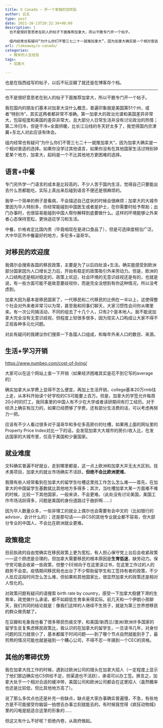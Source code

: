 ```yaml
---
title: O Canada ~ 开一个单独的加吹贴
author: 云五
type: post
date: 2021-10-13T20:32:34+00:00
description: |
  也不是很好意思老在别人的帖子下面推荐加拿大，所以干脆专门开一个帖子。
  
  组内经常也有疑问“为什么你们不管三七二十一就推加拿大”，因为加拿大确实是一个相对普适的选择。如果你没学过其他语言，如果你没有在其他国家生活过特别钟爱某个地方，加拿大，起码是一个不比其他地方更困难的选择。
url: /takeaway/o-canada/
categories:
  - 微末的人生经验
tags:
  - 加拿大

---
```

也是在指西组写的帖子，以后不玩豆瓣了就还是在博客存个档。

* * *

也不是很好意思老在别人的帖子下面推荐加拿大，所以干脆专门开一个帖子。

我在国内的朋友们基本对加拿大没什么概念，普遍印象就是美国第51个州，或者“特别冷”，其实这两者都非常不准确。第一加拿大的政治光谱和美国差异非常大，包容程度和美国的差异非常大，且大部分人日常生活并没有讨论政治的热情；第二冷归冷，但是干冷+全面供暖，比长江沿线的冬天好太多了，我觉得国内京津冀+东北人对此应该有体会。

组内经常也有疑问“为什么你们不管三七二十一就推加拿大”，因为加拿大确实是一个相对普适的选择。如果你没学过其他语言，如果你没有在其他国家生活过特别钟爱某个地方，加拿大，起码是一个不比其他地方更困难的选择。

## 语言+中餐

专门另外学一门语言的成本是比较高的，不少人苦于国内生活，觉得自己只要能出去什么苦都能吃，实际上真出来后碰到语言不便还是很麻烦的。

我举一个简单的例子是看病，不会描述自己症状的时候会很麻烦；加拿大的大城市里因为华人特别多，你经常能碰到中国医生或者是护士，在你需要时给予帮助；出门办事时，也很容易能碰到中国人帮你解释到底要做什么。这样的环境能够让外来者心态保持宽松，更快适应学习和生活。

中餐，价格肯定比国内贵（毕竟咱现在是进口食品了），但是可选择度相当广泛。大中华区外中餐最好的地方，多伦多+温哥华。

## 对移民的欢迎度

我偶尔会搜索各国的移民政策，主要是为了以后四处浪+生活。确实能感受到欧洲部分国家因为人口增长乏力后，开始有稳定的政策吸引外来劳动力。但是，欧洲的人口结构还是相对稳定的，政策上欢迎，社会环境的无意识歧视还是有的，也就是说，有一些方面可能不是故意要歧视你，而是完全没想到有你这种情况，所以没考虑到。

加拿大因为基本是移民国家了，一代移民和二代移民的比例在一半以上，这使得整个社会对外来者非常习以为常，甚至我和同事们聊天，大家习惯性会问你从哪里来。有一次公司搞活动，不同的组去了十几个人，只有2个是本地人。我不能说加拿大完全没有无意识歧视，但程度上轻很多很多，因为现实人口构成让大家不得不正视各种多元化问题。

对此有疑问的我建议你们搜索一下各国人口组成，和每年外来人口的数目、来源。

## 生活+学习开销

https://www.numbeo.com/cost-of-living/

大家可以在这个网站上查一下开销（如果经济困难其实是花不到它写的average的）

确实加拿大从学费上显得不怎么便宜，再加上生活开销，college基本20万rmb往上走，从本科开始读个好学校的CS可能要上百万。但是，加拿大的学签允许每周20小时的打工，我同事里的中国人有不少在大学或者读研期间有打工经历。对于经济上确实有压力的，如果已经攒够了学费，还有部分生活费的话，可以考虑再努力一把。

应该有不少人看过很多对于温哥华和多伦多高房价的吐槽，如果用上面的网址里的Property Price Index对比一下的话，会发现加拿大大城市的房价/收入比，在发达国家的大城市里，仅高于美国和少量国家。

## 就业难度

文科确实普遍不好就业，走到哪里都是，这一点上欧洲和加拿大并无太大区别。技术类项目，加拿大的就业市场确实不活跃，**但绝不会比欧洲更难**。

我猜有些人经常看到在加拿大的留学生吐槽这里找工作怎么怎么难——首先，在加拿大的中国留学生基数就比其他地方多得多；其次，当吐槽加拿大某一方面难不难的时候，比较一下其他国家，一般来讲，不会更难。（此处没有讨论美国，美国工作市场活跃得多，问题是美国的身份道路过于曲折啊……）

因为华人数量众多，一些非理工的就业上偶尔也会需要有会中文的（比如银行的advisor，会计什么的）；还是那句话——非CS的其他专业就业都不容易，但大部分专业的中国人，不会比在欧洲就业更难。

## 政策稳定

目前执政的自由党确实在移民政策上更为宽松，有人担心保守党上台后会收紧政策——这个顾虑是合理的，但加拿大需要移民的根本原因是**生育低迷**，缺劳动力。保守党可能会收紧一些政策，但整个EE倾向于在这里读过书，在这里工作过的人的趋势不会变。疫情期间移民局也出台了不少帮助留学生和工签持有者的政策，不少人反应这段时间怎么怎么难，但如果和其他国家比，很显然加拿大的政策还是相对人性化的。

对政策问题有疑问的请搜索 birth rate by country，感受一下加拿大稳健下滑的生育率，政党做什么承诺，都不如超低生育率来得实际。前几天和一个伊朗小孩聊天，我们共同的结论就是：像我们这样的人继续不生孩子，就是为第三世界想移民的群众做贡献了。

在豆瓣和毛象我也看了很多移民伤痕文学，和美国/新西兰/澳洲/欧洲许多国家的留学生反复焦虑移民政策比，我认识的在加拿大的留学生，一旦读书几年，对身份问题的压力就很小了，基本都属于时间问题——到了哪个节点自然就能到手了，最煎熬的情况可能也就是碰到一个糟心公司，不得不忍一年搞到一个CEC的资格。

## 其他的零碎优势

我在加拿大找工作的时候，遇到过欧洲公司的猎头在加拿大招人（一定程度上显示了他们那边确实也CS供给不足，但渠道也不活跃），承诺可以办工签。换言之，加拿大处于一个相对合适的缓冲带，美国公司和欧洲公司都会在这里招人（虽然概率也还是比较低，但比其他地方高了）。

说了那么多优点也还是补充一些缺点，缺点是大家办事确实普遍慢，不急，有些地方是不可能接受你脑袋一拍想去办事立刻就能去的。有时候我觉得《疯狂动物城》里的闪电是挺适合这里的形象的……

但这又有什么不好呢？拒绝内卷，从政府做起。
